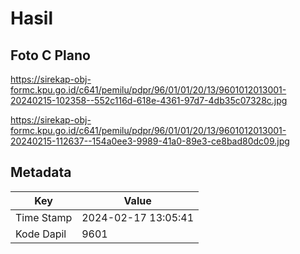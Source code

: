 # Hasil

## Foto C Plano

https://sirekap-obj-formc.kpu.go.id/c641/pemilu/pdpr/96/01/01/20/13/9601012013001-20240215-102358--552c116d-618e-4361-97d7-4db35c07328c.jpg

https://sirekap-obj-formc.kpu.go.id/c641/pemilu/pdpr/96/01/01/20/13/9601012013001-20240215-112637--154a0ee3-9989-41a0-89e3-ce8bad80dc09.jpg


## Metadata

| Key        | Value               |
| ---------- | ------------------- |
| Time Stamp | 2024-02-17 13:05:41 |
| Kode Dapil | 9601                |



